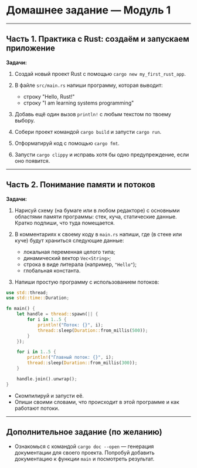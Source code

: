 # Домашнее задание — Модуль 1

---

## Часть 1. Практика с Rust: создаём и запускаем приложение

**Задачи:**

1. Создай новый проект Rust с помощью `cargo new my_first_rust_app`.
2. В файле `src/main.rs` напиши программу, которая выводит:

   * строку "Hello, Rust!"
   * строку "I am learning systems programming"
3. Добавь ещё один вызов `println!` с любым текстом по твоему выбору.
4. Собери проект командой `cargo build` и запусти `cargo run`.
5. Отформатируй код с помощью `cargo fmt`.
6. Запусти `cargo clippy` и исправь хотя бы одно предупреждение, если оно появится.

---

## Часть 2. Понимание памяти и потоков

**Задачи:**

1. Нарисуй схему (на бумаге или в любом редакторе) с основными областями памяти программы: стек, куча, статические данные. Кратко подпиши, что туда помещается.
2. В комментариях к своему коду в `main.rs` напиши, где (в стеке или куче) будут храниться следующие данные:

   * локальная переменная целого типа;
   * динамический вектор `Vec<String>`;
   * строка в виде литерала (например, `"Hello"`);
   * глобальная константа.
3. Напиши простую программу с использованием потоков:

```rust
use std::thread;
use std::time::Duration;

fn main() {
    let handle = thread::spawn(|| {
        for i in 1..5 {
            println!("Поток: {}", i);
            thread::sleep(Duration::from_millis(500));
        }
    });

    for i in 1..5 {
        println!("Главный поток: {}", i);
        thread::sleep(Duration::from_millis(300));
    }

    handle.join().unwrap();
}
```

* Скомпилируй и запусти её.
* Опиши своими словами, что происходит в этой программе и как работают потоки.

---

## Дополнительное задание (по желанию)

* Ознакомься с командой `cargo doc --open` — генерация документации для своего проекта. Попробуй добавить документацию к функции `main` и посмотреть результат.